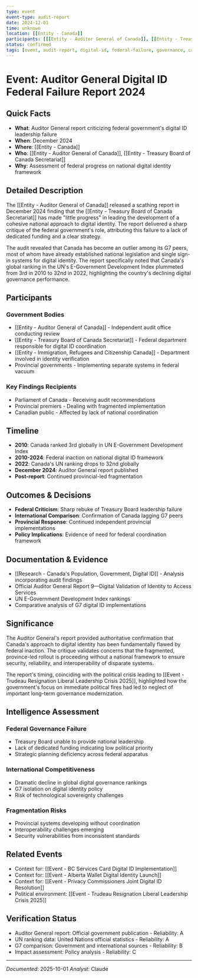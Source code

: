 ```yaml
---
type: event
event-type: audit-report
date: 2024-12-01
time: unknown
location: [[Entity - Canada]]
participants: [[[Entity - Auditor General of Canada]], [[Entity - Treasury Board of Canada Secretariat]]]
status: confirmed
tags: [event, audit-report, digital-id, federal-failure, governance, canada]
---
```


# Event: Auditor General Digital ID Federal Failure Report 2024

## Quick Facts
- **What**: Auditor General report criticizing federal government's digital ID leadership failure
- **When**: December 2024
- **Where**: [[Entity - Canada]]
- **Who**: [[Entity - Auditor General of Canada]], [[Entity - Treasury Board of Canada Secretariat]]
- **Why**: Assessment of federal progress on national digital identity framework

## Detailed Description
The [[Entity - Auditor General of Canada]] released a scathing report in December 2024 finding that the [[Entity - Treasury Board of Canada Secretariat]] has made "little progress" in leading the development of a cohesive national approach to digital identity. The report delivered a sharp critique of the federal government's role, attributing this failure to a lack of dedicated funding and a clear strategy.

The audit revealed that Canada has become an outlier among its G7 peers, most of whom have already established national legislation and single sign-in systems for digital identity. The report specifically noted that Canada's global ranking in the UN's E-Government Development Index plummeted from 3rd in 2010 to 32nd in 2022, highlighting the country's declining digital governance performance.

## Participants
### Government Bodies
- [[Entity - Auditor General of Canada]] - Independent audit office conducting review
- [[Entity - Treasury Board of Canada Secretariat]] - Federal department responsible for digital ID coordination
- [[Entity - Immigration, Refugees and Citizenship Canada]] - Department involved in identity verification
- Provincial governments - Implementing separate systems in federal vacuum

### Key Findings Recipients
- Parliament of Canada - Receiving audit recommendations
- Provincial premiers - Dealing with fragmented implementation
- Canadian public - Affected by lack of national coordination

## Timeline
- **2010**: Canada ranked 3rd globally in UN E-Government Development Index
- **2010-2024**: Federal inaction on national digital ID framework
- **2022**: Canada's UN ranking drops to 32nd globally
- **December 2024**: Auditor General report published
- **Post-report**: Continued provincial-led fragmentation

## Outcomes & Decisions
- **Federal Criticism**: Sharp rebuke of Treasury Board leadership failure
- **International Comparison**: Confirmation of Canada lagging G7 peers
- **Provincial Response**: Continued independent provincial implementations
- **Policy Implications**: Evidence of need for federal coordination framework

## Documentation & Evidence
- [[Research - Canada's Population, Government, Digital ID]] - Analysis incorporating audit findings
- Official Auditor General Report 9—Digital Validation of Identity to Access Services
- UN E-Government Development Index rankings
- Comparative analysis of G7 digital ID implementations

## Significance
The Auditor General's report provided authoritative confirmation that Canada's approach to digital identity has been fundamentally flawed by federal inaction. The critique validates concerns that the fragmented, province-led rollout is proceeding without a national framework to ensure security, reliability, and interoperability of disparate systems.

The report's timing, coinciding with the political crisis leading to [[Event - Trudeau Resignation Liberal Leadership Crisis 2025]], highlighted how the government's focus on immediate political fires had led to neglect of important long-term governance modernization.

## Intelligence Assessment
### Federal Governance Failure
- Treasury Board unable to provide national leadership
- Lack of dedicated funding indicating low political priority
- Strategic planning deficiency across federal apparatus

### International Competitiveness
- Dramatic decline in global digital governance rankings
- G7 isolation on digital identity policy
- Risk of technological sovereignty challenges

### Fragmentation Risks
- Provincial systems developing without coordination
- Interoperability challenges emerging
- Security vulnerabilities from inconsistent standards

## Related Events
- Context for: [[Event - BC Services Card Digital ID Implementation]]
- Context for: [[Event - Alberta Wallet Digital Identity Launch]]
- Context for: [[Event - Privacy Commissioners Joint Digital ID Resolution]]
- Political environment: [[Event - Trudeau Resignation Liberal Leadership Crisis 2025]]

## Verification Status
- Auditor General report: Official government publication - Reliability: A
- UN ranking data: United Nations official statistics - Reliability: A
- G7 comparison: Government and international sources - Reliability: B
- Impact assessment: Policy analysis - Reliability: C

---
*Documented*: 2025-10-01
*Analyst*: Claude